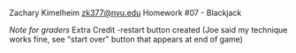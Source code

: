 Zachary Kimelheim zk377@nyu.edu Homework #07 - Blackjack

*Note for graders*
Extra Credit
-restart button created (Joe said my technique works fine, see "start over" button that appears at end of game)
